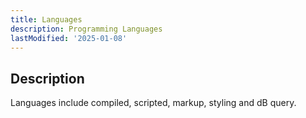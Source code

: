 ```yaml
---
title: Languages
description: Programming Languages
lastModified: '2025-01-08'
---
```


## Description

Languages include compiled, scripted, markup, styling and dB query.
